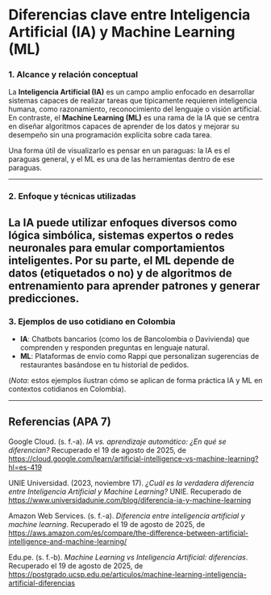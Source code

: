 # Diferencias clave entre Inteligencia Artificial (IA) y Machine Learning (ML)

### 1. Alcance y relación conceptual  
La **Inteligencia Artificial (IA)** es un campo amplio enfocado en desarrollar sistemas capaces de realizar tareas que típicamente requieren inteligencia humana, como razonamiento, reconocimiento del lenguaje o visión artificial. En contraste, el **Machine Learning (ML)** es una rama de la IA que se centra en diseñar algoritmos capaces de aprender de los datos y mejorar su desempeño sin una programación explícita sobre cada tarea.

Una forma útil de visualizarlo es pensar en un paraguas: la IA es el paraguas general, y el ML es una de las herramientas dentro de ese paraguas.

---

### 2. Enfoque y técnicas utilizadas  
La IA puede utilizar enfoques diversos como lógica simbólica, sistemas expertos o redes neuronales para emular comportamientos inteligentes. Por su parte, el ML depende de datos (etiquetados o no) y de algoritmos de entrenamiento para aprender patrones y generar predicciones.
---

### 3. Ejemplos de uso cotidiano en Colombia  
- **IA**: Chatbots bancarios (como los de Bancolombia o Davivienda) que comprenden y responden preguntas en lenguaje natural.  
- **ML**: Plataformas de envío como Rappi que personalizan sugerencias de restaurantes basándose en tu historial de pedidos.

(*Nota*: estos ejemplos ilustran cómo se aplican de forma práctica IA y ML en contextos cotidianos en Colombia).

---

##  Referencias (APA 7)

Google Cloud. (s. f.-a). *IA vs. aprendizaje automático: ¿En qué se diferencian?* Recuperado el 19 de agosto de 2025, de https://cloud.google.com/learn/artificial-intelligence-vs-machine-learning?hl=es-419

UNIE Universidad. (2023, noviembre 17). *¿Cuál es la verdadera diferencia entre Inteligencia Artificial y Machine Learning?* UNIE. Recuperado de https://www.universidadunie.com/blog/diferencia-ia-y-machine-learning

Amazon Web Services. (s. f.-a). *Diferencia entre inteligencia artificial y machine learning*. Recuperado el 19 de agosto de 2025, de https://aws.amazon.com/es/compare/the-difference-between-artificial-intelligence-and-machine-learning/

Edu.pe. (s. f.-b). *Machine Learning vs Inteligencia Artificial: diferencias*. Recuperado el 19 de agosto de 2025, de https://postgrado.ucsp.edu.pe/articulos/machine-learning-inteligencia-artificial-diferencias
